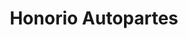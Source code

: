 ---
title: "Honorio Autopartes"
url: /ciudad-autonoma-de-buenos-aires/honorio-autopartes/
shop: Autoteile
---